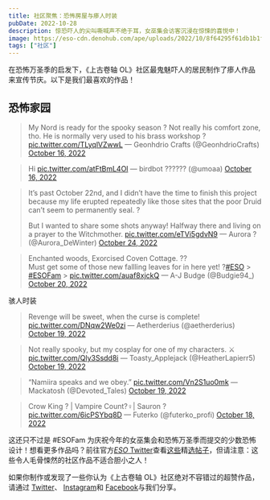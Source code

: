 ```yaml
---
title: 社区聚焦：恐怖房屋与瘆人时装
pubDate: 2022-10-28
description: 惊恐吓人的尖叫嘶喊声不绝于耳，女巫集会访客沉浸在惊悚的喜悦中！
image: https://eso-cdn.denohub.com/ape/uploads/2022/10/8f64295f61db1b1f7ff3b6c2366c9789.jpg
tags: ["社区"]
---
```


在恐怖万圣季的启发下，《上古卷轴 OL》社区最鬼魅吓人的居民制作了瘆人作品来宣传节庆。以下是我们最喜欢的作品！

## 恐怖家园

> My Nord is ready for the spooky season ? Not really his comfort zone, tho. He is normally very used to his brass
> workshop ? [pic.twitter.com/TLyqlVZwwL](https://t.co/TLyqlVZwwL) — Geonhdrio Crafts (@GeonhdrioCrafts)
> [October 16, 2022](https://twitter.com/GeonhdrioCrafts/status/1581776098278326272?ref_src=twsrc%5Etfw)

> Hi [pic.twitter.com/atFtBmL4Ol](https://t.co/atFtBmL4Ol) — birdbot ?????? (@umoaa)
> [October 16, 2022](https://twitter.com/umoaa/status/1581753091317067776?ref_src=twsrc%5Etfw)

> It’s past October 22nd, and I didn’t have the time to finish this project because my life erupted repeatedly like
> those sites that the poor Druid can’t seem to permanently seal. ?
>
> But I wanted to share some shots anyway! Halfway there and living on a prayer to the Witchmother.
> [pic.twitter.com/eTVi5gdvN9](https://t.co/eTVi5gdvN9) — Aurora ? (@Aurora_DeWinter)
> [October 24, 2022](https://twitter.com/Aurora_DeWinter/status/1584375919330086912?ref_src=twsrc%5Etfw)

> Enchanted woods, Exorcised Coven Cottage. ??\
> Must get some of those new fallling leaves for in here yet!
> ?[#ESO](https://twitter.com/hashtag/ESO?src=hash&ref_src=twsrc%5Etfw) >
> [#ESOFam](https://twitter.com/hashtag/ESOFam?src=hash&ref_src=twsrc%5Etfw) >
> [pic.twitter.com/auaf8xjckQ](https://t.co/auaf8xjckQ) — A-J Budge (@Budgie94\_)
> [October 20, 2022](https://twitter.com/Budgie94_/status/1583200901170622464?ref_src=twsrc%5Etfw)

骇人时装

> Revenge will be sweet, when the curse is complete! [pic.twitter.com/DNqw2We0zi](https://t.co/DNqw2We0zi) —
> Aetherderius (@aetherderius)
> [October 19, 2022](https://twitter.com/aetherderius/status/1582545837686935552?ref_src=twsrc%5Etfw)

> Not really spooky, but my cosplay for one of my characters. ⚔️ [pic.twitter.com/Qly3Ssdd8i](https://t.co/Qly3Ssdd8i) —
> Toasty_Applejack (@HeatherLapierr5)
> [October 19, 2022](https://twitter.com/HeatherLapierr5/status/1582547572694339584?ref_src=twsrc%5Etfw)

> “Namiira speaks and we obey.” [pic.twitter.com/Vn2S1uo0mk](https://t.co/Vn2S1uo0mk) — Mackatosh (@Devoted_Tales)
> [October 19, 2022](https://twitter.com/Devoted_Tales/status/1582558288796741632?ref_src=twsrc%5Etfw)

> Crow King ? | Vampire Count?‍♀️| Sauron ? [pic.twitter.com/6icPSYbq8D](https://t.co/6icPSYbq8D) — Futerko
> (@futerko_profi) [October 18, 2022](https://twitter.com/futerko_profi/status/1582411650610495491?ref_src=twsrc%5Etfw)

这还只不过是 #ESOFam
为庆祝今年的女巫集会和恐怖万圣季而提交的少数恐怖设计！想看更多作品吗？前往官方[_ESO_ Twitter](https://twitter.com/TESOnline)查看[这些](https://twitter.com/TESOnline/status/1582370922706915330)精[选帖子](https://twitter.com/TESOnline/status/1581691446326833152)，但请注意：这些令人毛骨悚然的社区作品不适合胆小之人！

如果你制作或发现了一些你认为《上古卷轴 OL》社区绝对不容错过的超赞作品，请通过 [Twitter](https://twitter.com/TESOnline)、
[Instagram](https://www.instagram.com/elderscrollsonline/)和
[Facebook](https://www.facebook.com/elderscrollsonline)与我们分享。
